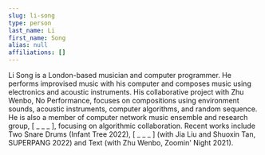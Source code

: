 ```yaml
---
slug: li-song
type: person
last_name: Li
first_name: Song
alias: null
affiliations: []
---
```


Li Song is a London-based musician and computer programmer. He performs improvised music with his computer and composes music using electronics and acoustic instruments. His collaborative project with Zhu Wenbo, No Performance, focuses on compositions using environment sounds, acoustic instruments, computer algorithms, and random sequence. He is also a member of computer network music ensemble and research group, [ _ _ _ ], focusing on algorithmic collaboration. Recent works include Two Snare Drums (Infant Tree 2022), [ _ _ _ ] (with Jia Liu and Shuoxin Tan, SUPERPANG 2022) and Text (with Zhu Wenbo, Zoomin' Night 2021).